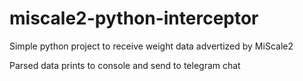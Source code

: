 # miscale2-python-interceptor

Simple python project to receive weight data advertized by MiScale2

Parsed data prints to console and send to telegram chat
